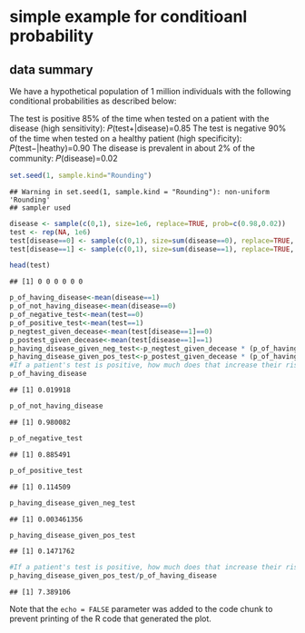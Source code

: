 simple example for conditioanl probability
================

## data summary

We have a hypothetical population of 1 million individuals with the
following conditional probabilities as described below:

The test is positive 85% of the time when tested on a patient with the
disease (high sensitivity): 𝑃(test+|disease)=0.85 The test is negative
90% of the time when tested on a healthy patient (high specificity):
𝑃(test−|heathy)=0.90 The disease is prevalent in about 2% of the
community:
    𝑃(disease)=0.02

``` r
set.seed(1, sample.kind="Rounding") 
```

    ## Warning in set.seed(1, sample.kind = "Rounding"): non-uniform 'Rounding'
    ## sampler used

``` r
disease <- sample(c(0,1), size=1e6, replace=TRUE, prob=c(0.98,0.02))
test <- rep(NA, 1e6)
test[disease==0] <- sample(c(0,1), size=sum(disease==0), replace=TRUE, prob=c(0.90,0.10))
test[disease==1] <- sample(c(0,1), size=sum(disease==1), replace=TRUE, prob=c(0.15, 0.85))

head(test)
```

    ## [1] 0 0 0 0 0 0

``` r
p_of_having_disease<-mean(disease==1)
p_of_not_having_disease<-mean(disease==0)
p_of_negative_test<-mean(test==0)
p_of_positive_test<-mean(test==1)
p_negtest_given_decease<-mean(test[disease==1]==0)
p_postest_given_decease<-mean(test[disease==1]==1)
p_having_disease_given_neg_test<-p_negtest_given_decease * (p_of_having_disease/p_of_negative_test)
p_having_disease_given_pos_test<-p_postest_given_decease * (p_of_having_disease/p_of_positive_test)
#If a patient's test is positive, how much does that increase their risk of having the disease?
p_of_having_disease
```

    ## [1] 0.019918

``` r
p_of_not_having_disease
```

    ## [1] 0.980082

``` r
p_of_negative_test
```

    ## [1] 0.885491

``` r
p_of_positive_test
```

    ## [1] 0.114509

``` r
p_having_disease_given_neg_test
```

    ## [1] 0.003461356

``` r
p_having_disease_given_pos_test
```

    ## [1] 0.1471762

``` r
#If a patient's test is positive, how much does that increase their risk of having the disease?
p_having_disease_given_pos_test/p_of_having_disease
```

    ## [1] 7.389106

Note that the `echo = FALSE` parameter was added to the code chunk to
prevent printing of the R code that generated the plot.
